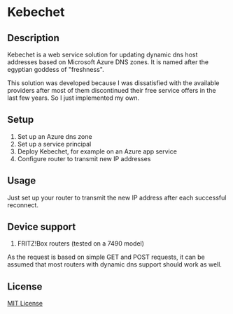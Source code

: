 # Kebechet

## Description

Kebechet is a web service solution for updating dynamic dns host addresses based on Microsoft Azure DNS zones. 
It is named after the egyptian goddess of "freshness".

This solution was developed because I was dissatisfied with the available providers after most of them discontinued their free service offers in the last few years.
So I just implemented my own.

## Setup

1. Set up an Azure dns zone
2. Set up a service principal
3. Deploy Kebechet, for example on an Azure app service
4. Configure router to transmit new IP addresses

## Usage

Just set up your router to transmit the new IP address after each successful reconnect.

## Device support

1. FRITZ!Box routers (tested on a 7490 model)

As the request is based on simple GET and POST requests, it can be assumed that most routers with dynamic dns support should work as well.

## License

[MIT License](/LICENSE)
